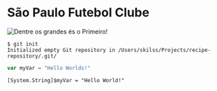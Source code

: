 # São Paulo Futebol Clube

![Dentre os grandes és o Primeiro!](https://cdn.saopaulofc.net/2022/09/bra_sp_sao-paulo_1985oficial.png)


```
$ git init
Initialized empty Git repository in /Users/skilss/Projects/recipe-repository/.git/
```

``` javascript
var myVar = "Hello Worlds!"
```

``` pwsh
[System.String]$myVar = "Hello World!"
```
